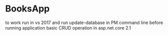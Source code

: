 # BooksApp
to work run in vs 2017 and run update-database in PM command line before running application
basic CRUD operation in asp.net.core 2.1
